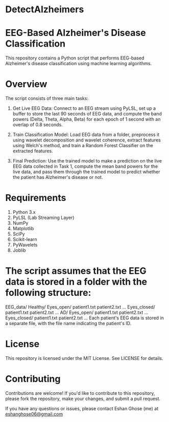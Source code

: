 # DetectAlzheimers
# EEG-Based Alzheimer's Disease Classification
This repository contains a Python script that performs EEG-based Alzheimer's disease classification using machine learning algorithms.

# Overview
The script consists of three main tasks:

1. Get Live EEG Data: Connect to an EEG stream using PyLSL, set up a buffer to store the last 90 seconds of EEG data, and compute the band powers (Delta, Theta, Alpha, Beta) for each epoch of 1 second with an overlap of 0.8 seconds.

2. Train Classification Model: Load EEG data from a folder, preprocess it using wavelet decomposition and wavelet coherence, extract features using Welch's method, and train a Random Forest Classifier on the extracted features.

3. Final Prediction: Use the trained model to make a prediction on the live EEG data collected in Task 1, compute the mean band powers for the live data, and pass them through the trained model to predict whether the patient has Alzheimer's disease or not.

# Requirements
1. Python 3.x
2. PyLSL (Lab Streaming Layer)
3. NumPy
4. Matplotlib
5. SciPy
6. Scikit-learn
7. PyWavelets
8. Joblib


# The script assumes that the EEG data is stored in a folder with the following structure:
EEG_data/
Healthy/
Eyes_open/
patient1.txt
patient2.txt
...
Eyes_closed/
patient1.txt
patient2.txt
...
AD/
Eyes_open/
patient1.txt
patient2.txt
...
Eyes_closed/
patient1.txt
patient2.txt
...
Each patient's EEG data is stored in a separate file, with the file name indicating the patient's ID.

# License
This repository is licensed under the MIT License. See LICENSE for details.

# Contributing
Contributions are welcome! If you'd like to contribute to this repository, please fork the repository, make your changes, and submit a pull request.

If you have any questions or issues, please contact Eshan Ghose (me) at eshanghose06@gmail.com
